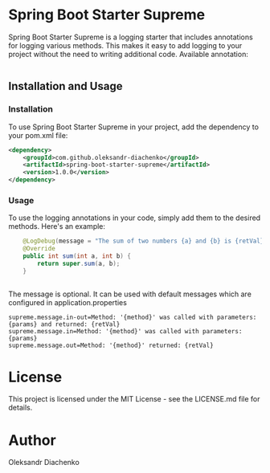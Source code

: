 # **Spring Boot Starter Supreme**

Spring Boot Starter Supreme is a logging starter that includes annotations for logging various methods.
This makes it easy to add logging to your project without the need to writing additional code.
Available annotation:
```

```

## **Installation and Usage**

### **Installation**

To use Spring Boot Starter Supreme in your project, add the dependency to your pom.xml file:

```xml
<dependency>
    <groupId>com.github.oleksandr-diachenko</groupId>
    <artifactId>spring-boot-starter-supreme</artifactId>
    <version>1.0.0</version>
</dependency>
```

### **Usage**

To use the logging annotations in your code, simply add them to the desired methods. Here's an example:

```java
    @LogDebug(message = "The sum of two numbers {a} and {b} is {retVal}")
    @Override
    public int sum(int a, int b) {
        return super.sum(a, b);
    }
    
```

The message is optional. It can be used with default messages which are configured in application.properties
```text
supreme.message.in-out=Method: '{method}' was called with parameters: {params} and returned: {retVal}
supreme.message.in=Method: '{method}' was called with parameters: {params}
supreme.message.out=Method: '{method}' returned: {retVal}
```

# **License**

This project is licensed under the MIT License - see the LICENSE.md file for details.

# **Author**

Oleksandr Diachenko